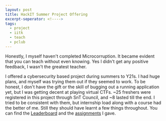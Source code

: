 ```yaml
---
layout: post
title: HackIT Summer Project Offering
excerpt-seperator: <!---->
tags:
  - project
  - iitk
  - teach
  - pclub
---
```


Honestly, I myself haven't completed Microcorruption. It became evident that you can teach without even knowing. Yes I didn't get any positive feedback, I wasn't the greatest teacher.

<!---->

I offered a cybersecurity based project during summers to Y21s. I had huge plans, and myself was trying them out if they seemed to work. To be honest, I don't have the gift or the skill of bugging out a running application yet, but I was getting decent at playing virtual CTFs. ~25 freshers were registered in this project through SnT Council, and ~8 lasted till the end. I tried to be consistent with them, but internship load along with a course had the better of me. Still they should have learnt a few things throughout. You can find the [Leaderboard](https://ba-13.github.io/HackIT_22/) and the [assignments](https://github.com/ba-13/HackIT_22) I gave.
